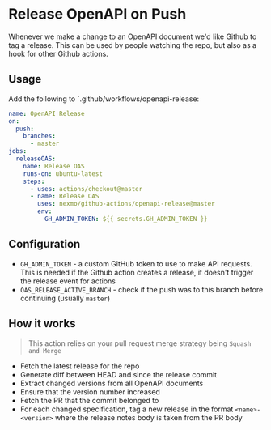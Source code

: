 # Release OpenAPI on Push

Whenever we make a change to an OpenAPI document we'd like Github to tag a release. This can be used by people watching the repo, but also as a hook for other Github actions.

## Usage

Add the following to `.github/workflows/openapi-release:

```yaml
name: OpenAPI Release
on:
  push:
    branches:
      - master
jobs:
  releaseOAS:
    name: Release OAS
    runs-on: ubuntu-latest
    steps:
      - uses: actions/checkout@master
      - name: Release OAS
        uses: nexmo/github-actions/openapi-release@master
        env:
          GH_ADMIN_TOKEN: ${{ secrets.GH_ADMIN_TOKEN }}
```

## Configuration

- `GH_ADMIN_TOKEN` - a custom GitHub token to use to make API requests. This is needed if the Github action creates a release, it doesn't trigger the release event for actions
- `OAS_RELEASE_ACTIVE_BRANCH` - check if the push was to this branch before continuing (usually `master`)

## How it works

> This action relies on your pull request merge strategy being `Squash and Merge`

- Fetch the latest release for the repo
- Generate diff between HEAD and since the release commit
- Extract changed versions from all OpenAPI documents
- Ensure that the version number increased
- Fetch the PR that the commit belonged to
- For each changed specification, tag a new release in the format `<name>-<version>` where the release notes body is taken from the PR body
